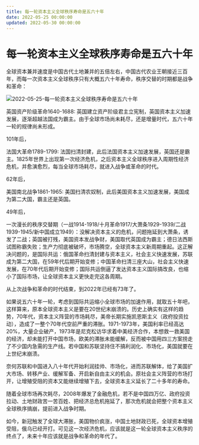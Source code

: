 ```yaml
---
title: 每一轮资本主义全球秩序寿命是五六十年
date: 2022-05-25 00:00:00
updated: 2022-05-30 00:00:00
---
```


# 每一轮资本主义全球秩序寿命是五六十年

全球资本兼并速度是中国古代土地兼并的五倍左右，中国古代农业王朝接近三百年，而每一次资本主义全球秩序只有大概五六十年寿命，秩序交替的时期都是战争和革命：

![2022-05-25-每一轮资本主义全球秩序寿命是五六十年](assets/2022-05-25-每一轮资本主义全球秩序寿命是五六十年.png)

英国资产阶级革命1640-1688: 英国建立资产阶级君主立宪制，英国资本主义加速发展，逐渐超越法国成为霸主。由于全球市场尚未耗尽，还是增量时代，五六十年一轮的规律尚未形成。

101年后，

法国大革命1789-1799: 法国扫清封建，此后法国资本主义加速发展，英国还是霸主。1825年世界上出现第一次经济危机，之后资本主义全球秩序进入周期性经济危机，并愈演愈烈，每当全球市场耗尽，就进入战争或革命的时代。

62年后，

美国南北战争1861-1965: 美国扫清农奴制，此后美国资本主义加速发展，美国成为第二大国，霸主还是英国。

49年后，

一次漫长的秩序交替期（一战1914-1918/十月革命1917/大萧条1929-1939/二战1939-1945/新中国成立1949）：没解决资本主义的危机，问题拖延到大萧条，诱发了二战；英国被打残，美国资本发战争财，美国取代英国成为霸主；德日法西斯试图称霸失败；生产力彻底被破坏，市场腾空，全球资本主义新周期重起。这正解决问题的，是国际共运：俄国革命扫清封建与资本主义，社会主义快速发展，苏联成为第二大国，在59年代后期开始变修；中国革命扫清三座大山，社会主义快速发展，在70年代后期开始变修；国际共运倒逼了发达资本主义国际搞改良，也缩小了国际市场，让全球资本主义更快走完这各周期。

从上次战争和革命的时代结束，到2022年已经有73年了。

如果说五六十年一轮，考虑到国际共运缩小全球市场的加速作用，就取五十年吧，这样算来，原本全球资本主义是要在20世纪末崩溃的。历史上确实有这样的趋势，70年代，资本主义阵营的市场耗尽，美帝长期实施凯恩斯主义（政府投资拉动），造成了一整个70年代空前严重的滞胀。1971-1973年，美国利率已经高达20%，大量企业破产，1973年是尼克松访华求着中美经济合作，本想救一救美国的经济，却未能打开中国市场，欧美的滞胀未能缓解，反而被中国用四三方案捞走了不少国内急需的生产线。若中国和苏联坚持住不搞利润化、市场化，美国就要在上世纪末崩溃。

奈何苏联和中国进入八十年代开始利润挂帅、市场化，进而苏联解体，给了美国扩大市场、转移产业、缓解军备、开启新自由主义的机会。原社会主义阵营的市场打开，让增殖受阻的资本又能继续增殖下去，全球资本主义延长了二十多年的寿命。

随着全球市场再次耗尽，2008年爆发了金融危机，若不是中国四万亿、政府投资拉动、土地财政苦一苦百姓、把经济总危机拖延了，那次危机就会把整个资本主义全球秩序搞崩，提前进入战争时期。

如今，新冠触发了全球大滞胀，美国物价疯涨，中国土地财政已死，全球资本增殖受阻，俄乌已经开打。可见这一次经济危机，应该就是这一轮全球资本主义秩序的终点了，未来十年应该就是战争和革命的年代了。
